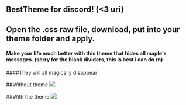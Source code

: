 ## BestTheme for discord! (<3 uri)
## Open the .css raw file, download, put into your theme folder and apply.
#### Make your life much better with this theme that hides all maple's messages. (sorry for the blank dividers, this is best i can do rn)
####They will all magically disappear 

##Without theme 
![](http://i.imgur.com/RGlKUJZ.png)

##With the theme 
![](http://i.imgur.com/VRmq1mH.png)
